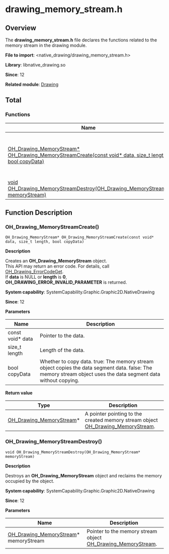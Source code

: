 # drawing_memory_stream.h

<!--Kit: ArkGraphics 2D-->
<!--Subsystem: Graphic-->
<!--Owner: @hangmengxin-->
<!--Designer: @wangyanglan-->
<!--Tester: @nobuggers-->
<!--Adviser: @ge-yafang-->

## Overview

The **drawing_memory_stream.h** file declares the functions related to the memory stream in the drawing module.

**File to import**: <native_drawing/drawing_memory_stream.h>

**Library**: libnative_drawing.so

**Since**: 12

**Related module**: [Drawing](capi-drawing.md)

## Total

### Functions

| Name| Description|
| -- | -- |
| [OH_Drawing_MemoryStream* OH_Drawing_MemoryStreamCreate(const void* data, size_t length, bool copyData)](#oh_drawing_memorystreamcreate) | Creates an **OH_Drawing_MemoryStream** object.<br>This API may return an error code. For details, call [OH_Drawing_ErrorCodeGet](capi-drawing-error-code-h.md#oh_drawing_errorcodeget).<br>If data is null or length is 0, OH_DRAWING_ERROR_INVALID_PARAMETER is returned.|
| [void OH_Drawing_MemoryStreamDestroy(OH_Drawing_MemoryStream* memoryStream)](#oh_drawing_memorystreamdestroy) | Destroys an **OH_Drawing_MemoryStream** object and reclaims the memory occupied by the object.|

## Function Description

### OH_Drawing_MemoryStreamCreate()

```
OH_Drawing_MemoryStream* OH_Drawing_MemoryStreamCreate(const void* data, size_t length, bool copyData)
```

**Description**

Creates an **OH_Drawing_MemoryStream** object.<br>This API may return an error code. For details, call [OH_Drawing_ErrorCodeGet](capi-drawing-error-code-h.md#oh_drawing_errorcodeget).<br>If **data** is NULL or **length** is **0**, **OH_DRAWING_ERROR_INVALID_PARAMETER** is returned.

**System capability**: SystemCapability.Graphic.Graphic2D.NativeDrawing

**Since**: 12


**Parameters**

| Name| Description|
| -- | -- |
| const void* data | Pointer to the data.|
| size_t length | Length of the data.|
| bool copyData | Whether to copy data. true: The memory stream object copies the data segment data. false: The memory stream object uses the data segment data without copying.|

**Return value**

| Type| Description|
| -- | -- |
| [OH_Drawing_MemoryStream](capi-drawing-oh-drawing-memorystream.md)* | A pointer pointing to the created memory stream object [OH_Drawing_MemoryStream](capi-drawing-oh-drawing-memorystream.md).|

### OH_Drawing_MemoryStreamDestroy()

```
void OH_Drawing_MemoryStreamDestroy(OH_Drawing_MemoryStream* memoryStream)
```

**Description**

Destroys an **OH_Drawing_MemoryStream** object and reclaims the memory occupied by the object.

**System capability**: SystemCapability.Graphic.Graphic2D.NativeDrawing

**Since**: 12


**Parameters**

| Name| Description|
| -- | -- |
| [OH_Drawing_MemoryStream](capi-drawing-oh-drawing-memorystream.md)* memoryStream | Pointer to the memory stream object [OH_Drawing_MemoryStream](capi-drawing-oh-drawing-memorystream.md).|
